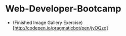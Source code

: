 # Web-Developer-Bootcamp

* (Finished Image Gallery Exercise)[http://codepen.io/pragmaticbot/pen/jyOQzo]
